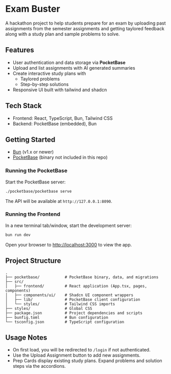 # Exam Buster

A hackathon project to help students prepare for an exam by uploading past assignments from the semester assignments and getting taylored feedback along with a study plan and sample problems to solve.

## Features

- User authentication and data storage via **PocketBase**
- Upload and list assignments with AI generated summaries
- Create interactive study plans with
  - Taylored problems
  - Step-by-step solutions
- Responsive UI built with tailwind and shadcn

## Tech Stack

- Frontend: React, TypeScript, Bun, Tailwind CSS
- Backend: PocketBase (embedded), Bun

## Getting Started

- [Bun](https://bun.sh) (v1.x or newer)
- [PocketBase](https://pocketbase.io/) (binary not included in this repo)


### Running the PocketBase

Start the PocketBase server:

```bash
./pocketbase/pocketbase serve
```

The API will be available at `http://127.0.0.1:8090`.

### Running the Frontend

In a new terminal tab/window, start the development server:

```bash
bun run dev
```

Open your browser to [http://localhost:3000](http://localhost:3000) to view the app.

## Project Structure

```
.
├── pocketbase/           # PocketBase binary, data, and migrations
├── src/
│   ├── frontend/         # React application (App.tsx, pages, components)
│   ├── components/ui/    # Shadcn UI component wrappers
│   ├── lib/              # PocketBase client configuration
│   └── styles/           # Tailwind CSS imports
├── styles/               # Global CSS
├── package.json          # Project dependencies and scripts
├── bunfig.toml           # Bun configuration
└── tsconfig.json         # TypeScript configuration
```

## Usage Notes

- On first load, you will be redirected to `/login` if not authenticated.
- Use the Upload Assignment button to add new assignments.
- Prep Cards display existing study plans. Expand problems and solution steps via the accordions.
